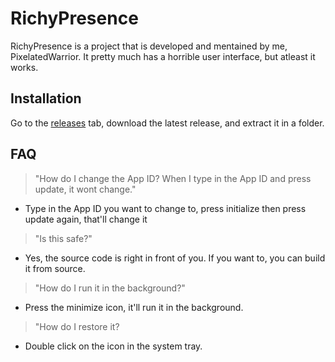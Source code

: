 # RichyPresence

RichyPresence is a project that is developed and mentained by me, PixelatedWarrior.
It pretty much has a horrible user interface, but atleast it works.

## Installation
Go to the [releases](https://github.com/Nate2123/RichyPresence/releases) tab, download the latest release, and extract it in a folder.
## FAQ
>"How do I change the App ID? When I type in the App ID and press update, it wont change."
 - Type in the App ID you want to change to, press initialize then press update again, that'll change it
>"Is this safe?"
 - Yes, the source code is right in front of you. If you want to, you can build it from source.
>"How do I run it in the background?"

- Press the minimize icon, it'll run it in the background.
>"How do I restore it?
- Double click on the icon in the system tray.
